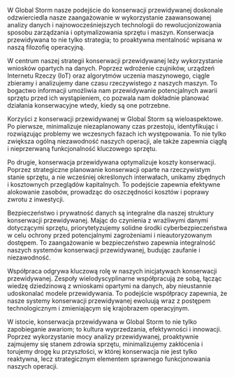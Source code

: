 W Global Storm nasze podejście do konserwacji przewidywanej doskonale odzwierciedla nasze zaangażowanie w wykorzystanie zaawansowanej analizy danych i najnowocześniejszych technologii do rewolucjonizowania sposobu zarządzania i optymalizowania sprzętu i maszyn. Konserwacja przewidywana to nie tylko strategia; to proaktywna mentalność wpisana w naszą filozofię operacyjną.

W centrum naszej strategii konserwacji przewidywanej leży wykorzystanie wniosków opartych na danych. Poprzez wdrożenie czujników, urządzeń Internetu Rzeczy (IoT) oraz algorytmów uczenia maszynowego, ciągle zbieramy i analizujemy dane czasu rzeczywistego z naszych maszyn. To bogactwo informacji umożliwia nam przewidywanie potencjalnych awarii sprzętu przed ich wystąpieniem, co pozwala nam dokładnie planować działania konserwacyjne wtedy, kiedy są one potrzebne.

Korzyści z konserwacji przewidywanej w Global Storm są wieloaspektowe. Po pierwsze, minimalizuje niezaplanowany czas przestoju, identyfikując i rozwiązując problemy we wczesnych fazach ich występowania. To nie tylko zwiększa ogólną niezawodność naszych operacji, ale także zapewnia ciągłą i nieprzerwaną funkcjonalność kluczowego sprzętu.

Po drugie, konserwacja przewidywana optymalizuje koszty konserwacji. Poprzez strategiczne planowanie konserwacji oparte na rzeczywistym stanie sprzętu, a nie wcześniej określonych interwałach, unikamy zbędnych i kosztownych przeglądów kapitalnych. To podejście zapewnia efektywne alokowanie zasobów, prowadząc do oszczędności kosztów i poprawy zwrotu z inwestycji.

Bezpieczeństwo i prywatność danych są integralne dla naszej struktury konserwacji przewidywanej. Mając do czynienia z wrażliwymi danymi dotyczącymi sprzętu, priorytetyzujemy solidne środki cyberbezpieczeństwa w celu ochrony przed potencjalnymi zagrożeniami i nieautoryzowanym dostępem. To zaangażowanie w bezpieczeństwo zapewnia integralność naszych systemów konserwacji przewidywanej, budując zaufanie i niezawodność.

Współpraca odgrywa kluczową rolę w naszych inicjatywach konserwacji przewidywanej. Zespoły wielodyscyplinarne współpracują ze sobą, łącząc wiedzę dziedzinową z wnioskami opartymi na danych, aby nieustannie udoskonalać modele przewidywania. To podejście współpracy zapewnia, że nasze systemy konserwacji przewidywanej ewoluują wraz z postępem technologicznym i zmieniającym się krajobrazem operacyjnym.

W istocie, konserwacja przewidywana w Global Storm to nie tylko zapobieganie awariom; to kultura wyprzedzania, efektywności i innowacji. Poprzez wykorzystanie mocy analizy przewidywanej, proaktywnie zajmujemy się stanem zdrowia sprzętu, minimalizujemy zakłócenia i torujemy drogę ku przyszłości, w której konserwacja nie jest tylko reaktywna, lecz strategicznym elementem sprawnego funkcjonowania naszych operacji.